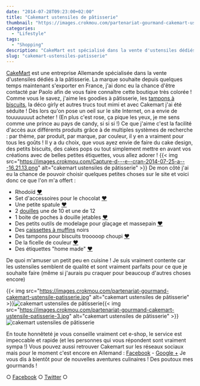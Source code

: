 ```yaml
---
date: "2014-07-28T09:23:00+02:00"
title: "Cakemart ustensiles de pâtisserie"
thumbnail: "https://images.crokmou.com/partenariat-gourmand-cakemart-ustensile-patisserie-1.jpg"
categories:
  - "Lifestyle"
tags:
  - "Shopping"
description: "CakeMart est spécialisé dans la vente d'ustensiles dédiés à la pâtisserie. La marque souhaite depuis quelques temps maintenant s'exporter en France,..."
slug: "cakemart-ustensiles-patisserie"
---
```


[CakeMart](http://www.cakemart.fr/) est une entreprise Allemande spécialisée dans la vente d'ustensiles dédiés à la pâtisserie. La marque souhaite depuis quelques temps maintenant s'exporter en France, j'ai donc eu la chance d'être contacté par Paolo afin de vous faire connaître cette boutique très colorée ! Comme vous le savez, j'aime les goodies à pâtisserie, les [tampons à biscuits](http://www.cakemart.fr/emporte-pieces-biscuits), la déco girly et autres trucs tout mimi et avec Cakemart j'ai été séduite ! Dès lors qu'on pose un oeil sur le site Internet, on a envie de touuuuuuut acheter ! (En plus c'est rose, ça pique les yeux, je me sens comme une prince au pays de candy, si si si !) Ce que j'aime c'est la facilité d'accès aux différents produits grâce à de multiples systèmes de recherche : par thème, par produit, par marque, par couleur, il y en a vraiment pour tous les goûts ! Il y a du choix, que vous ayez envie de faire du cake design, des petits biscuits, des cakes pops ou tout simplement mettre en avant vos créations avec de belles petites étiquettes, vous allez adorer ! {{< img src="https://images.crokmou.com/Capture-d---e--cran-2014-07-25-a---16.21.13.png" alt="cakemart ustensiles de pâtisserie" >}} De mon côté j'ai eu la chance de pouvoir choisir quelques petites choses sur le site et voici donc ce que l'on m'a offert :

*   Rhodoïd [❤](http://www.cakemart.fr/ustensiles-outils-de-cuisine/ustensiles-tous-materiaux/contour-pour-tartes-aide-a-la-confection-d-entree-et-dessert-3-cm-x-20-metres.html)
*   Set d'accessoires pour le chocolat [❤](http://www.cakemart.fr/ustensiles-outils-de-cuisine/ustensiles-tous-materiaux/wilton-candy-melts-set-de-3-accessoires.html)
*   Une petite spatule [❤](http://www.cakemart.fr/ustensiles-outils-de-cuisine/ustensiles-tous-materiaux/mini-spatule-8-x-8-cm.html)
*   2 [douilles](http://www.cakemart.fr/decoration-de-gateau/poches-a-douilles-et-douilles) une de 10 et une de 12
*   1 boite de poches à douille jetables [❤](http://www.cakemart.fr/decoration-de-gateau/poches-a-douilles-et-douilles/poches-a-douilles-seringues-patisserie/poche-a-douille-jetable-douille-100-pcs-16-x-30-cm.html)
*   Des petits outils de modelage pour glaçage et massepain [❤](http://www.cakemart.fr/decoration-de-gateau/outils-de-modelage/outils-de-modelage-pour-glacage-et-massepain-5-pieces.html)
*   Des [caissettes à muffins](http://www.cakemart.fr/caissettes-a-muffins-papier) noirs
*   Des tampons pour biscuits trooooop choupi [❤](http://www.cakemart.fr/emporte-pieces-biscuits/tampons-a-biscuits/Kitchen-Craft-Keks-Stempel-Set--6-cm-4-Motive.html)
*   De la ficelle de couleur [❤](http://www.cakemart.fr/etuis-cadeaux/rubans-et-bandes-decoratifs/fils-cordelettes/3-ficelles-de-couleurs-cordons-chacune-4-m.html)
*   Des étiquettes "home made" [❤](http://www.cakemart.fr/etuis-cadeaux/stickers-etiquettes/etiquettes-faites-main-16-pcs-brun.html)

De quoi m'amuser un petit peu en cuisine ! Je suis vraiment contente car les ustensiles semblent de qualité et sont vraiment parfaits pour ce que je souhaite faire (même si j'aurais pu craquer pour beaucoup d'autres choses encore)

{{< img src="https://images.crokmou.com/partenariat-gourmand-cakemart-ustensile-patisserie.jpg" alt="cakemart ustensiles de pâtisserie" >}}![cakemart ustensiles de pâtisserie](https://images.crokmou.com/partenariat-gourmand-cakemart-ustensile-patisserie-5.jpg){{< img src="https://images.crokmou.com/partenariat-gourmand-cakemart-ustensile-patisserie-3.jpg" alt="cakemart ustensiles de pâtisserie" >}}![cakemart ustensiles de pâtisserie](https://images.crokmou.com/partenariat-gourmand-cakemart-ustensile-patisserie-2.jpg)

En toute honnêteté je vous conseille vraiment cet e-shop, le service est impeccable et rapide (et les personnes qui vous répondent sont vraiment sympa !) Vous pouvez aussi retrouver Cakemart sur les réseaux sociaux mais pour le moment c'est encore en Allemand : [Facebook](https://www.facebook.com/meincupcake) - [Google +](https://plus.google.com/111848813596004920077/posts) Je vous dis à bientôt pour de nouvelles aventures culinaires ! Des poutoux mes gourmands !

○ [Facebook](https://www.facebook.com/crokmou.blog) ○ [Twitter](https://twitter.com/Crokmou) ○